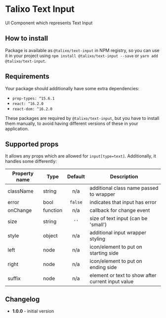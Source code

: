 # Talixo Text Input

UI Component which represents Text Input

## How to install

Package is available as `@talixo/text-input` in NPM registry, so you can use it in your project
using `npm install @talixo/text-input --save` or `yarn add @talixo/text-input`.

## Requirements

Your package should additionally have some extra dependencies:

- `prop-types: ^15.6.1`
- `react: ^16.2.0`
- `react-dom: ^16.2.0`

These packages are required by `@talixo/text-input`, but you have to install them manually,
to avoid having different versions of these in your application.

## Supported props
It allows any props which are allowed for `input[type=text]`. Additionally, it handles some differently:

Property name | Type      | Default | Description                    
--------------|-----------|:-------:|--------------------------------
className     | string    | n/a     | additional class name passed to wrapper
error         | bool      | `false` | indicates that input has error
onChange      | function  | n/a     | callback for change event
size          | string    | `''`    | size of text input (can be 'small')
style         | object    | n/a     | additional input wrapper styling
left          | node      | n/a     | icon/element to put on starting side
right         | node      | n/a     | icon/element to put on ending side
suffix        | node      | n/a     | element or text to show after current input value

## Changelog

- **1.0.0** - initial version
